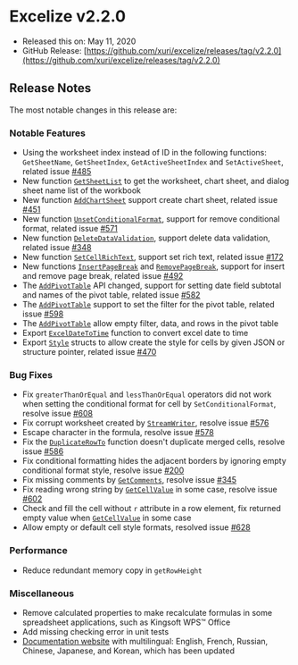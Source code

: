 # Excelize v2.2.0

* Released this on: May 11, 2020
* GitHub Release: [https://github.com/xuri/excelize/releases/tag/v2.2.0](https://github.com/xuri/excelize/releases/tag/v2.2.0)

## Release Notes

The most notable changes in this release are:

### Notable Features

* Using the worksheet index instead of ID in the following functions: `GetSheetName`, `GetSheetIndex`, `GetActiveSheetIndex` and `SetActiveSheet`, related issue [#485](https://github.com/xuri/excelize/issues/485)
* New function [`GetSheetList`](https://pkg.go.dev/github.com/360EntSecGroup-Skylar/excelize/v2@v2.2.0#File.GetSheetList) to get the worksheet, chart sheet, and dialog sheet name list of the workbook
* New function [`AddChartSheet`](https://pkg.go.dev/github.com/360EntSecGroup-Skylar/excelize/v2@v2.2.0#File.AddChartSheet) support create chart sheet, related issue [#451](https://github.com/xuri/excelize/issues/451)
* New function [`UnsetConditionalFormat`](https://pkg.go.dev/github.com/360EntSecGroup-Skylar/excelize/v2@v2.2.0#File.UnsetConditionalFormat), support for remove conditional format, related issue [#571](https://github.com/xuri/excelize/issues/571)
* New function [`DeleteDataValidation`](https://pkg.go.dev/github.com/360EntSecGroup-Skylar/excelize/v2@v2.2.0#File.DeleteDataValidation), support delete data validation, related issue [#348](https://github.com/xuri/excelize/issues/348)
* New function [`SetCellRichText`](https://pkg.go.dev/github.com/360EntSecGroup-Skylar/excelize/v2@v2.2.0#File.SetCellRichText), support set rich text, related issue [#172](https://github.com/xuri/excelize/issues/172)
* New functions [`InsertPageBreak`](https://pkg.go.dev/github.com/360EntSecGroup-Skylar/excelize/v2@v2.2.0#File.InsertPageBreak) and [`RemovePageBreak`](https://pkg.go.dev/github.com/360EntSecGroup-Skylar/excelize/v2@v2.2.0#File.RemovePageBreak), support for insert and remove page break, related issue [#492](https://github.com/xuri/excelize/issues/492)
* The [`AddPivotTable`](https://pkg.go.dev/github.com/360EntSecGroup-Skylar/excelize/v2@v2.2.0#File.AddPivotTable) API changed, support for setting date field subtotal and names of the pivot table, related issue [#582](https://github.com/xuri/excelize/issues/582)
* The [`AddPivotTable`](https://pkg.go.dev/github.com/360EntSecGroup-Skylar/excelize/v2@v2.2.0#File.AddPivotTable) support to set the filter for the pivot table, related issue [#598](https://github.com/xuri/excelize/issues/598)
* The [`AddPivotTable`](https://pkg.go.dev/github.com/360EntSecGroup-Skylar/excelize/v2@v2.2.0#File.AddPivotTable) allow empty filter, data, and rows in the pivot table
* Export [`ExcelDateToTime`](https://pkg.go.dev/github.com/360EntSecGroup-Skylar/excelize/v2@v2.2.0#File.ExcelDateToTime) function to convert excel date to time
* Export [`Style`](https://pkg.go.dev/github.com/360EntSecGroup-Skylar/excelize/v2@v2.2.0#Style) structs to allow create the style for cells by given JSON or structure pointer, related issue [#470](https://github.com/xuri/excelize/issues/470)

### Bug Fixes

* Fix `greaterThanOrEqual` and `lessThanOrEqual` operators did not work when setting the conditional format for cell by `SetConditionalFormat`, resolve issue [#608](https://github.com/xuri/excelize/issues/608)
* Fix corrupt worksheet created by [`StreamWriter`](https://pkg.go.dev/github.com/360EntSecGroup-Skylar/excelize/v2@v2.2.0#StreamWriter), resolve issue [#576](https://github.com/xuri/excelize/issues/576)
* Escape character in the formula, resolve issue [#578](https://github.com/xuri/excelize/issues/578)
* Fix the [`DuplicateRowTo`](https://pkg.go.dev/github.com/360EntSecGroup-Skylar/excelize/v2@v2.2.0#File.DuplicateRowTo) function doesn't duplicate merged cells, resolve issue [#586](https://github.com/xuri/excelize/issues/586)
* Fix conditional formatting hides the adjacent borders by ignoring empty conditional format style, resolve issue [#200](https://github.com/xuri/excelize/issues/200)
* Fix missing comments by [`GetComments`](https://pkg.go.dev/github.com/360EntSecGroup-Skylar/excelize/v2@v2.2.0#File.GetComments), resolve issue [#345](https://github.com/xuri/excelize/issues/345)
* Fix reading wrong string by [`GetCellValue`](https://pkg.go.dev/github.com/360EntSecGroup-Skylar/excelize/v2@v2.2.0#File.GetCellValue) in some case, resolve issue [#602](https://github.com/xuri/excelize/issues/602)
* Check and fill the cell without `r` attribute in a row element, fix returned empty value when [`GetCellValue`](https://pkg.go.dev/github.com/360EntSecGroup-Skylar/excelize/v2@v2.2.0#File.GetCellValue) in some case
* Allow empty or default cell style formats, resolved issue [#628](https://github.com/xuri/excelize/issues/628)

### Performance

* Reduce redundant memory copy in `getRowHeight`

### Miscellaneous

* Remove calculated properties to make recalculate formulas in some spreadsheet applications, such as Kingsoft WPS&trade; Office
* Add missing checking error in unit tests
* [Documentation website](https://xuri.me/excelize) with multilingual: English, French, Russian, Chinese, Japanese, and Korean, which has been updated

